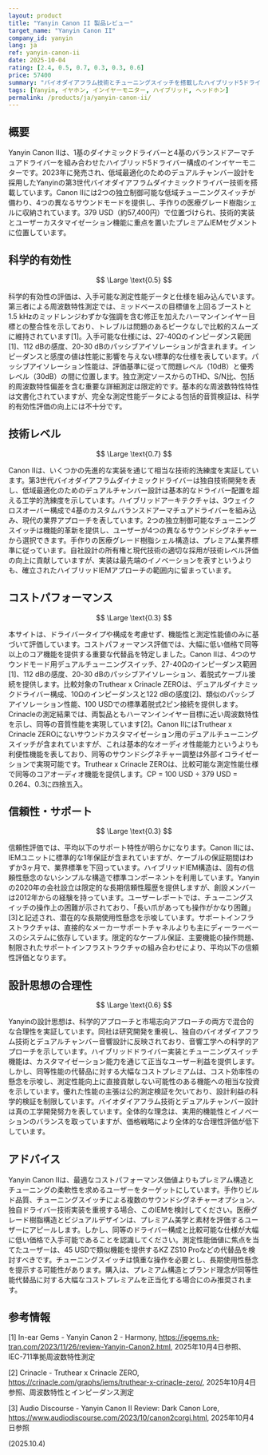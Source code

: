 ```yaml
---
layout: product
title: "Yanyin Canon II 製品レビュー"
target_name: "Yanyin Canon II"
company_id: yanyin
lang: ja
ref: yanyin-canon-ii
date: 2025-10-04
rating: [2.4, 0.5, 0.7, 0.3, 0.3, 0.6]
price: 57400
summary: "バイオダイアフラム技術とチューニングスイッチを搭載したハイブリッド5ドライバーIEM。技術的洗練度は高いが、コストパフォーマンス価値は限定的"
tags: [Yanyin, イヤホン, インイヤーモニター, ハイブリッド, ヘッドホン]
permalink: /products/ja/yanyin-canon-ii/
---
```

## 概要

Yanyin Canon IIは、1基のダイナミックドライバーと4基のバランスドアーマチュアドライバーを組み合わせたハイブリッド5ドライバー構成のインイヤーモニターです。2023年に発売され、低域最適化のためのデュアルチャンバー設計を採用したYanyinの第3世代バイオダイアフラムダイナミックドライバー技術を搭載しています。Canon IIには2つの独立制御可能な低域チューニングスイッチが備わり、4つの異なるサウンドモードを提供し、手作りの医療グレード樹脂シェルに収納されています。379 USD（約57,400円）で位置づけられ、技術的実装とユーザーカスタマイゼーション機能に重点を置いたプレミアムIEMセグメントに位置しています。

## 科学的有効性

$$ \Large \text{0.5} $$

科学的有効性の評価は、入手可能な測定性能データと仕様を組み込んでいます。第三者による周波数特性測定では、ミッドベースの目標値を上回るブーストと1.5 kHzのミッドレンジわずかな強調を含む修正を加えたハーマンインイヤー目標との整合性を示しており、トレブルは問題のあるピークなしで比較的スムーズに維持されています[1]。入手可能な仕様には、27-40Ωのインピーダンス範囲[1]、112 dBの感度、20-30 dBのパッシブアイソレーションが含まれます。インピーダンスと感度の値は性能に影響を与えない標準的な仕様を表しています。パッシブアイソレーション性能は、評価基準に従って問題レベル（10dB）と優秀レベル（30dB）の間に位置します。独立測定ソースからのTHD、S/N比、包括的周波数特性偏差を含む重要な詳細測定は限定的です。基本的な周波数特性特性は文書化されていますが、完全な測定性能データによる包括的音質検証は、科学的有効性評価の向上には不十分です。

## 技術レベル

$$ \Large \text{0.7} $$

Canon IIは、いくつかの先進的な実装を通じて相当な技術的洗練度を実証しています。第3世代バイオダイアフラムダイナミックドライバーは独自技術開発を表し、低域最適化のためのデュアルチャンバー設計は基本的なドライバー配置を超える工学的洗練度を示しています。ハイブリッドアーキテクチャは、3ウェイクロスオーバー構成で4基のカスタムバランスドアーマチュアドライバーを組み込み、現代の業界アプローチを表しています。2つの独立制御可能なチューニングスイッチは機能的革新を提供し、ユーザーが4つの異なるサウンドシグネチャーから選択できます。手作りの医療グレード樹脂シェル構造は、プレミアム業界標準に従っています。自社設計の所有権と現代技術の適切な採用が技術レベル評価の向上に貢献していますが、実装は最先端のイノベーションを表すというよりも、確立されたハイブリッドIEMアプローチの範囲内に留まっています。

## コストパフォーマンス

$$ \Large \text{0.3} $$

本サイトは、ドライバータイプや構成を考慮せず、機能性と測定性能値のみに基づいて評価しています。コストパフォーマンス評価では、大幅に低い価格で同等以上のコア機能を提供する重要な代替品を特定しました。Canon IIは、4つのサウンドモード用デュアルチューニングスイッチ、27-40Ωのインピーダンス範囲[1]、112 dBの感度、20-30 dBのパッシブアイソレーション、着脱式ケーブル接続を提供します。比較対象のTruthear x Crinacle ZEROは、デュアルダイナミックドライバー構成、10Ωのインピーダンスと122 dBの感度[2]、類似のパッシブアイソレーション性能、100 USDでの標準着脱式2ピン接続を提供します。Crinacleの測定結果では、両製品ともハーマンインイヤー目標に近い周波数特性を示し、同等の音質性能を実現しています[2]。Canon IIにはTruthear x Crinacle ZEROにないサウンドカスタマイゼーション用のデュアルチューニングスイッチが含まれていますが、これは基本的なオーディオ性能能力というよりも利便性機能を表しており、同等のサウンドシグネチャー調整は外部イコライゼーションで実現可能です。Truthear x Crinacle ZEROは、比較可能な測定性能仕様で同等のコアオーディオ機能を提供します。CP = 100 USD ÷ 379 USD = 0.264、0.3に四捨五入。

## 信頼性・サポート

$$ \Large \text{0.3} $$

信頼性評価では、平均以下のサポート特性が明らかになります。Canon IIには、IEMユニットに標準的な1年保証が含まれていますが、ケーブルの保証期間はわずか3ヶ月で、業界標準を下回っています。ハイブリッドIEM構造は、固有の信頼性懸念のないシンプルな構造で標準コンポーネントを利用しています。Yanyinの2020年の会社設立は限定的な長期信頼性履歴を提供しますが、創設メンバーは2012年からの経験を持っています。ユーザーレポートでは、チューニングスイッチの操作上の困難が示されており、「長い爪があっても操作がかなり困難」[3]と記述され、潜在的な長期使用性懸念を示唆しています。サポートインフラストラクチャは、直接的なメーカーサポートチャネルよりも主にディーラーベースのシステムに依存しています。限定的なケーブル保証、主要機能の操作問題、制限されたサポートインフラストラクチャの組み合わせにより、平均以下の信頼性評価となります。

## 設計思想の合理性

$$ \Large \text{0.6} $$

Yanyinの設計思想は、科学的アプローチと市場志向アプローチの両方で混合的な合理性を実証しています。同社は研究開発を重視し、独自のバイオダイアフラム技術とデュアルチャンバー音響設計に反映されており、音響工学への科学的アプローチを示しています。ハイブリッドドライバー実装とチューニングスイッチ機能は、カスタマイゼーション能力を通じて正当なユーザー利益を提供します。しかし、同等性能の代替品に対する大幅なコストプレミアムは、コスト効率性の懸念を示唆し、測定性能向上に直接貢献しない可能性のある機能への相当な投資を示しています。優れた性能の主張は公的測定検証を欠いており、設計利益の科学的検証を制限しています。バイオダイアフラム技術とデュアルチャンバー設計は真の工学開発努力を表しています。全体的な理念は、実用的機能性とイノベーションのバランスを取っていますが、価格戦略により全体的な合理性評価が低下しています。

## アドバイス

Yanyin Canon IIは、最適なコストパフォーマンス価値よりもプレミアム構造とチューニングの柔軟性を求めるユーザーをターゲットにしています。手作りビルド品質、チューニングスイッチによる複数のサウンドシグネチャーオプション、独自ドライバー技術実装を重視する場合、このIEMを検討してください。医療グレード樹脂構造とビジュアルデザインは、プレミアム美学と素材を評価するユーザーにアピールします。しかし、同等のドライバー構成と比較可能な仕様が大幅に低い価格で入手可能であることを認識してください。測定性能価値に焦点を当てたユーザーは、45 USDで類似機能を提供するKZ ZS10 Proなどの代替品を検討すべきです。チューニングスイッチは慎重な操作を必要とし、長期使用性懸念を提示する可能性があります。購入は、プレミアム構造とブランド理念が同等性能代替品に対する大幅なコストプレミアムを正当化する場合にのみ推奨されます。

## 参考情報

[1] In-ear Gems - Yanyin Canon 2 - Harmony, https://iegems.nk-tran.com/2023/11/26/review-Yanyin-Canon2.html, 2025年10月4日参照、IEC-711準拠周波数特性測定

[2] Crinacle - Truthear x Crinacle ZERO, https://crinacle.com/graphs/iems/truthear-x-crinacle-zero/, 2025年10月4日参照、周波数特性とインピーダンス測定

[3] Audio Discourse - Yanyin Canon II Review: Dark Canon Lore, https://www.audiodiscourse.com/2023/10/canon2corgi.html, 2025年10月4日参照

(2025.10.4)